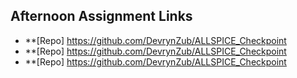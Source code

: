 ## Afternoon Assignment Links

* **[Repo] https://github.com/DevrynZub/ALLSPICE_Checkpoint
* **[Repo] https://github.com/DevrynZub/ALLSPICE_Checkpoint
* **[Repo] https://github.com/DevrynZub/ALLSPICE_Checkpoint
